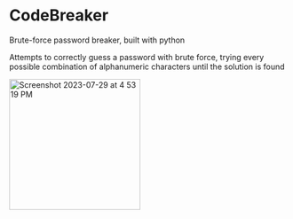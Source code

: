 # CodeBreaker
Brute-force password breaker, built with python

Attempts to correctly guess a password with brute force, trying every possible combination of alphanumeric characters until the solution is found

<img width="236" alt="Screenshot 2023-07-29 at 4 53 19 PM" src="https://github.com/azamjb/CodeBreaker/assets/85136312/b0f79eac-00d3-4e37-8621-16e7e74ca766">

